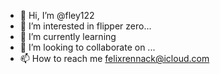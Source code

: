- 👋 Hi, I’m @fley122
- 👀 I’m interested in flipper zero...
- 🌱 I’m currently learning 
- 💞️ I’m looking to collaborate on ...
- 📫 How to reach me felixrennack@icloud.com

<!---
fley122/fley122 is a ✨ special ✨ repository because its `README.md` (this file) appears on your GitHub profile.
You can click the Preview link to take a look at your changes.
--->
